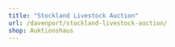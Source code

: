 ```yaml
---
title: "Stockland Livestock Auction"
url: /davenport/stockland-livestock-auction/
shop: Auktionshaus
---
```

